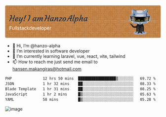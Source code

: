 ![Header](./github-header-image.png)

- 👋 Hi, I’m @hanzo-alpha
- 👀 I’m interested in software developer
- 🌱 I’m currently learning laravel, vue, react, vite, tailwind
- 📫 How to reach me just send me email to hansen.makangiras@hotmail.com 

<!---
hanzo-alpha/hanzo-alpha is a ✨ special ✨ repository because its `README.md` (this file) appears on your GitHub profile.
You can click the Preview link to take a look at your changes.
--->

<!--START_SECTION:waka-->

```txt
PHP              12 hrs 50 mins  █████████████████▒░░░░░░░   69.72 %
JSON             1 hr 32 mins    ██░░░░░░░░░░░░░░░░░░░░░░░   08.33 %
Blade Template   1 hr 31 mins    ██░░░░░░░░░░░░░░░░░░░░░░░   08.25 %
JavaScript       1 hr 2 mins     █▒░░░░░░░░░░░░░░░░░░░░░░░   05.63 %
YAML             58 mins         █▒░░░░░░░░░░░░░░░░░░░░░░░   05.28 %
```

<!--END_SECTION:waka-->

![image](https://github.com/hanzo-alpha/hanzo-alpha/assets/111342797/c4bd2977-6123-4017-8652-6e166259b484)

